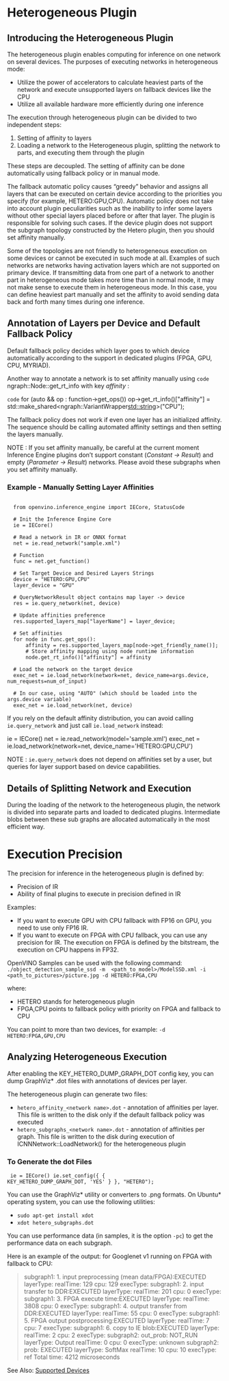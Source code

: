 # Heterogeneous Plugin

## Introducing the Heterogeneous Plugin
The heterogeneous plugin enables computing for inference on one network on several devices. The purposes of executing networks in heterogeneous mode:

* Utilize the power of accelerators to calculate heaviest parts of the network and execute unsupported layers on fallback devices like the CPU
* Utilize all available hardware more efficiently during one inference

The execution through heterogeneous plugin can be divided to two independent steps:

1. Setting of affinity to layers
2. Loading a network to the Heterogeneous plugin, splitting the network to parts, and executing them through the plugin

These steps are decoupled. The setting of affinity can be done automatically using fallback policy or in manual mode.

The fallback automatic policy causes “greedy” behavior and assigns all layers that can be executed on certain device according to the priorities you specify (for example, HETERO:GPU,CPU). Automatic policy does not take into account plugin peculiarities such as the inability to infer some layers without other special layers placed before or after that layer. The plugin is responsible for solving such cases. If the device plugin does not support the subgraph topology constructed by the Hetero plugin, then you should set affinity manually.

Some of the topologies are not friendly to heterogeneous execution on some devices or cannot be executed in such mode at all. Examples of such networks are networks having activation layers which are not supported on primary device. If transmitting data from one part of a network to another part in heterogeneous mode takes more time than in normal mode, it may not make sense to execute them in heterogeneous mode. In this case, you can define heaviest part manually and set the affinity to avoid sending data back and forth many times during one inference.

## Annotation of Layers per Device and Default Fallback Policy

Default fallback policy decides which layer goes to which device automatically according to the support in dedicated plugins (FPGA, GPU, CPU, MYRIAD).

Another way to annotate a network is to set affinity manually using 
`code`
ngraph::Node::get_rt_info
with key *affinity* :

`code`
for (auto && op : function->get_ops())
    op->get_rt_info()["affinity"] = std::make_shared<ngraph::VariantWrapper<std::string>>("CPU");

The fallback policy does not work if even one layer has an initialized affinity. The sequence should be calling automated affinity settings and then setting the layers manually.

NOTE : If you set affinity manually, be careful at the current moment Inference Engine plugins don’t support constant (*Constant -> Result*) and empty (*Parameter -> Result*) networks. Please avoid these subgraphs when you set affinity manually.

### Example - Manually Setting Layer Affinities

<pre><code>
  from openvino.inference_engine import IECore, StatusCode

  # Init the Inference Engine Core
  ie = IECore()

  # Read a network in IR or ONNX format
  net = ie.read_network("sample.xml")
  
  # Function
  func = net.get_function()
  
  # Set Target Device and Desired Layers Strings
  device = "HETERO:GPU,CPU"
  layer_device = "GPU"
  
  # QueryNetworkResult object contains map layer -> device
  res = ie.query_network(net, device)
  
  # Update affinities preference
  res.supported_layers_map["layerName"] = layer_device;

  # Set affinities
  for node in func.get_ops():
      affinity = res.supported_layers_map[node->get_friendly_name()];
      # Store affinity mapping using node runtime information
      node.get_rt_info()["affinity"] = affinity

  # Load the network on the target device
  exec_net = ie.load_network(network=net, device_name=args.device, num_requests=num_of_input)
  
  # In our case, using "AUTO" (which should be loaded into the args.device variable)
  exec_net = ie.load_network(net, device)
</code></pre>

If you rely on the default affinity distribution, you can avoid calling `ie.query_network` and just call `ie.load_network` instead:

  ie = IECore()
  net = ie.read_network(model='sample.xml')
  exec_net = ie.load_network(network=net, device_name='HETERO:GPU,CPU')

NOTE : `ie.query_network` does not depend on affinities set by a user, but queries for layer support based on device capabilities.

## Details of Splitting Network and Execution

During the loading of the network to the heterogeneous plugin, the network is divided into separate parts and loaded to dedicated plugins. Intermediate blobs between these sub graphs are allocated automatically in the most efficient way.

# Execution Precision

The precision for inference in the heterogeneous plugin is defined by:

* Precision of IR
* Ability of final plugins to execute in precision defined in IR

Examples:

* If you want to execute GPU with CPU fallback with FP16 on GPU, you need to use only FP16 IR.
* If you want to execute on FPGA with CPU fallback, you can use any precision for IR. The execution on FPGA is defined by the bitstream, the execution on CPU happens in FP32.

OpenVINO Samples can be used with the following command:
`./object_detection_sample_ssd -m  <path_to_model>/ModelSSD.xml -i <path_to_pictures>/picture.jpg -d HETERO:FPGA,CPU`

where:

* HETERO stands for heterogeneous plugin
* FPGA,CPU points to fallback policy with priority on FPGA and fallback to CPU

You can point to more than two devices, for example: `-d HETERO:FPGA,GPU,CPU`

## Analyzing Heterogeneous Execution

After enabling the KEY_HETERO_DUMP_GRAPH_DOT config key, you can dump GraphViz* .dot files with annotations of devices per layer.

The heterogeneous plugin can generate two files:

* `hetero_affinity_<network name>.dot` - annotation of affinities per layer. This file is written to the disk only if the default fallback policy was executed
* `hetero_subgraphs_<network name>.dot` - annotation of affinities per graph. This file is written to the disk during execution of ICNNNetwork::LoadNetwork() for the heterogeneous plugin

### To Generate the dot Files
<code><pre>
ie = IECore()
ie.set_config({ { KEY_HETERO_DUMP_GRAPH_DOT, 'YES' } }, "HETERO");
</pre></code>

You can use the GraphViz* utility or converters to .png formats. On Ubuntu* operating system, you can use the following utilities:

* `sudo apt-get install xdot`
* `xdot hetero_subgraphs.dot`

You can use performance data (in samples, it is the option `-pc`) to get the performance data on each subgraph.

Here is an example of the output: for Googlenet v1 running on FPGA with fallback to CPU:

> subgraph1: 1. input preprocessing (mean data/FPGA):EXECUTED       layerType:                    realTime: 129        cpu: 129            execType:
> subgraph1: 2. input transfer to DDR:EXECUTED       layerType:                    realTime: 201        cpu: 0              execType:
> subgraph1: 3. FPGA execute time:EXECUTED       layerType:                    realTime: 3808       cpu: 0              execType:
> subgraph1: 4. output transfer from DDR:EXECUTED       layerType:                    realTime: 55         cpu: 0              execType:
> subgraph1: 5. FPGA output postprocessing:EXECUTED       layerType:                    realTime: 7          cpu: 7              execType:
> subgraph1: 6. copy to IE blob:EXECUTED       layerType:                    realTime: 2          cpu: 2              execType:
> subgraph2: out_prob:          NOT_RUN        layerType: Output             realTime: 0          cpu: 0              execType: unknown
> subgraph2: prob:              EXECUTED       layerType: SoftMax            realTime: 10         cpu: 10             execType: ref
> Total time: 4212     microseconds


See Also:
[Supported Devices](https://docs.openvinotoolkit.org/latest/openvino_docs_IE_DG_supported_plugins_Supported_Devices.html)
